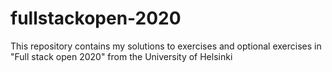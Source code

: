# fullstackopen-2020
This repository contains my solutions to exercises and optional exercises in "Full stack open 2020" from the University of Helsinki
